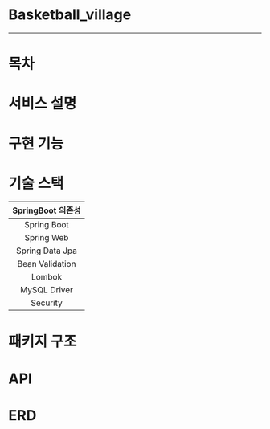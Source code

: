# Basketball_village

---
# 목차
# 서비스 설명
# 구현 기능
# 기술 스택
| SpringBoot 의존성  |
|:---------------:|
|   Spring Boot   |
|   Spring Web    |
| Spring Data Jpa |
| Bean Validation |
|     Lombok      |
|  MySQL Driver   |
|    Security     |

# 패키지 구조

# API
# ERD
